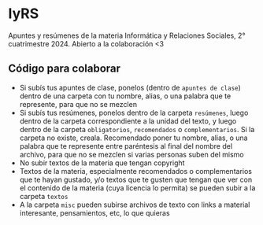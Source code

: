 # IyRS
Apuntes y resúmenes de la materia Informática y Relaciones Sociales, 2° cuatrimestre 2024.
Abierto a la colaboración <3

## Código para colaborar
- Si subís tus apuntes de clase, ponelos (dentro de `apuntes de clase`) dentro de una carpeta con tu nombre, alias, o una palabra que te represente, para que no se mezclen
- Si subís tus resúmenes, ponelos dentro de la carpeta `resúmenes`, luego dentro de la carpeta correspondiente a la unidad del texto,
y luego dentro de la carpeta `obligatorios`, `recomendados` o `complementarios`. Si la carpeta no existe, creala. Recomendado poner tu nombre, alias, o una palabra que te represente
entre paréntesis al final del nombre del archivo, para que no se mezclen si varias personas suben del mismo
- No subir textos de la materia que tengan copyright
- Textos de la materia, especialmente recomendados o complementarios que te hayan gustado, y/o textos que te gusten que tengan que ver con el contenido de la materia
 (cuya licencia lo permita) se pueden subir a la carpeta `textos`
- A la carpeta `misc` pueden subirse archivos de texto con links a material interesante, pensamientos, etc, lo que quieras
